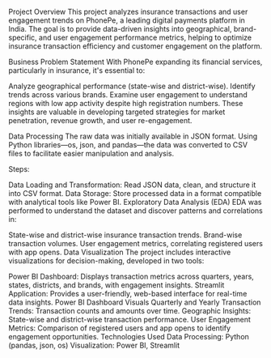 Project Overview
This project analyzes insurance transactions and user engagement trends on PhonePe, a leading digital payments platform in India. The goal is to provide data-driven insights into geographical, brand-specific, and user engagement performance metrics, helping to optimize insurance transaction efficiency and customer engagement on the platform.

Business Problem Statement
With PhonePe expanding its financial services, particularly in insurance, it's essential to:

Analyze geographical performance (state-wise and district-wise).
Identify trends across various brands.
Examine user engagement to understand regions with low app activity despite high registration numbers.
These insights are valuable in developing targeted strategies for market penetration, revenue growth, and user re-engagement.

Data Processing
The raw data was initially available in JSON format. Using Python libraries—os, json, and pandas—the data was converted to CSV files to facilitate easier manipulation and analysis.

Steps:

Data Loading and Transformation: Read JSON data, clean, and structure it into CSV format.
Data Storage: Store processed data in a format compatible with analytical tools like Power BI.
Exploratory Data Analysis (EDA)
EDA was performed to understand the dataset and discover patterns and correlations in:

State-wise and district-wise insurance transaction trends.
Brand-wise transaction volumes.
User engagement metrics, correlating registered users with app opens.
Data Visualization
The project includes interactive visualizations for decision-making, developed in two tools:

Power BI Dashboard: Displays transaction metrics across quarters, years, states, districts, and brands, with engagement insights.
Streamlit Application: Provides a user-friendly, web-based interface for real-time data insights.
Power BI Dashboard Visuals
Quarterly and Yearly Transaction Trends: Transaction counts and amounts over time.
Geographic Insights: State-wise and district-wise transaction performance.
User Engagement Metrics: Comparison of registered users and app opens to identify engagement opportunities.
Technologies Used
Data Processing: Python (pandas, json, os)
Visualization: Power BI, Streamlit
